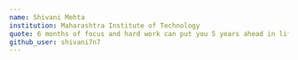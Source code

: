 ```yaml
---
name: Shivani Mehta
institution: Maharashtra Institute of Technology
quote: 6 months of focus and hard work can put you 5 years ahead in life. Don't underestimate the power of consistency & determination!!
github_user: shivani7n7
---
```

